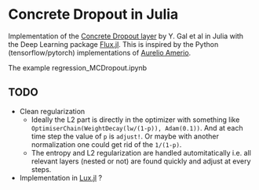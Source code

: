 # Concrete Dropout in Julia

Implementation of the [Concrete Dropout layer](https://arxiv.org/pdf/1705.07832.pdf) by Y. Gal et al in Julia with the Deep Learning package [Flux.jl](https://fluxml.ai/).
This is inspired by the Python (tensorflow/pytorch) implementations of [Aurelio Amerio](https://github.com/aurelio-amerio/ConcreteDropout).

The example regression_MCDropout.ipynb

## TODO

- Clean regularization
    - Ideally the L2 part is directly in the optimizer with something like `OptimiserChain(WeightDecay(lw/(1-p)), Adam(0.1))`. And at each time step the value of `p` is `adjust!`. Or maybe with another normalization one could get rid of the `1/(1-p)`.
    - The entropy and L2 regularization are handled automitatically i.e. all relevant layers (nested or not) are found quickly and adjust at every steps.
- Implementation in [Lux.jl](https://lux.csail.mit.edu/) ?
